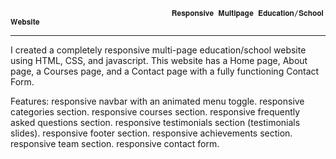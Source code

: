                                         𝐑𝐞𝐬𝐩𝐨𝐧𝐬𝐢𝐯𝐞 𝐌𝐮𝐥𝐭𝐢𝐩𝐚𝐠𝐞 𝐄𝐝𝐮𝐜𝐚𝐭𝐢𝐨𝐧/𝐒𝐜𝐡𝐨𝐨𝐥 𝐖𝐞𝐛𝐬𝐢𝐭𝐞
<hr>

I created a completely responsive multi-page education/school website using HTML, CSS, and javascript.
This website has a Home page, About page, a Courses page, and a Contact page with a fully functioning Contact Form.

Features:
responsive navbar with an animated menu toggle.
responsive categories section.
responsive courses section.
responsive frequently asked questions section.
responsive testimonials section (testimonials slides).
responsive footer section.
responsive achievements section.
responsive team section.
responsive contact form.
